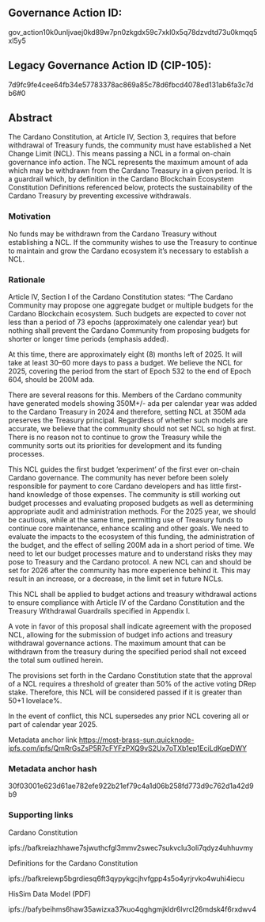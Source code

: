 ## Governance Action ID:
gov_action10k0unljvaej0kd89w7pn0zkgdx59c7xkl0x5q78dzvdtd73u0kmqq5xl5y5


## Legacy Governance Action ID (CIP-105):
7d9fc9fe4cee64fb34e57783378ac869a85c78d6fbcd4078ed131ab6fa3c7db6#0

## Abstract
The Cardano Constitution, at Article IV, Section 3, requires that before withdrawal of Treasury funds, the community must have established a Net Change Limit (NCL). This means passing a NCL in a formal on-chain governance info action. The NCL represents the maximum amount of ada which may be withdrawn from the Cardano Treasury in a given period. It is a guardrail which, by definition in the Cardano Blockchain Ecosystem Constitution Definitions referenced below, protects the sustainability of the Cardano Treasury by preventing excessive withdrawals.

### Motivation
No funds may be withdrawn from the Cardano Treasury without establishing a NCL. If the community wishes to use the Treasury to continue to maintain and grow the Cardano ecosystem it’s necessary to establish a NCL.

### Rationale
Article IV, Section I of the Cardano Constitution states: “The Cardano Community may propose one aggregate budget or multiple budgets for the Cardano Blockchain ecosystem. Such budgets are expected to cover not less than a period of 73 epochs (approximately one calendar year) but nothing shall prevent the Cardano Community from proposing budgets for shorter or longer time periods (emphasis added).

At this time, there are approximately eight (8) months left of 2025. It will take at least 30–60 more days to pass a budget. We believe the NCL for 2025, covering the period from the start of Epoch 532 to the end of Epoch 604, should be 200M ada.

There are several reasons for this. Members of the Cardano community have generated models showing 350M+/- ada per calendar year was added to the Cardano Treasury in 2024 and therefore, setting NCL at 350M ada preserves the Treasury principal. Regardless of whether such models are accurate, we believe that the community should not set NCL so high at first. There is no reason not to continue to grow the Treasury while the community sorts out its priorities for development and its funding processes.

This NCL guides the first budget ‘experiment’ of the first ever on-chain Cardano governance. The community has never before been solely responsible for payment to core Cardano developers and has little first-hand knowledge of those expenses. The community is still working out budget processes and evaluating proposed budgets as well as determining appropriate audit and administration methods. For the 2025 year, we should be cautious, while at the same time, permitting use of Treasury funds to continue core maintenance, enhance scaling and other goals. We need to evaluate the impacts to the ecosystem of this funding, the administration of the budget, and the effect of selling 200M ada in a short period of time. We need to let our budget processes mature and to understand risks they may pose to Treasury and the Cardano protocol. A new NCL can and should be set for 2026 after the community has more experience behind it. This may result in an increase, or a decrease, in the limit set in future NCLs.

This NCL shall be applied to budget actions and treasury withdrawal actions to ensure compliance with Article IV of the Cardano Constitution and the Treasury Withdrawal Guardrails specified in Appendix I.

A vote in favor of this proposal shall indicate agreement with the proposed NCL, allowing for the submission of budget info actions and treasury withdrawal governance actions. The maximum amount that can be withdrawn from the treasury during the specified period shall not exceed the total sum outlined herein.

The provisions set forth in the Cardano Constitution state that the approval of a NCL requires a threshold of greater than 50% of the active voting DRep stake. Therefore, this NCL will be considered passed if it is greater than 50+1 lovelace%.

In the event of conflict, this NCL supersedes any prior NCL covering all or part of calendar year 2025.

Metadata anchor link
https://most-brass-sun.quicknode-ipfs.com/ipfs/QmRrGsZsP5R7cFYFzPXQ9vS2Ux7oTXb1ep1EciLdKqeDWY

### Metadata anchor hash
30f03001e623d61ae782efe922b21ef79c4a1d06b258fd773d9c762d1a42d9b9

### Supporting links

Cardano Constitution

ipfs://bafkreiazhhawe7sjwuthcfgl3mmv2swec7sukvclu3oli7qdyz4uhhuvmy

Definitions for the Cardano Constitution

ipfs://bafkreiewp5bgrdiesq6ft3qypykgcjhvfgpp4s5o4yrjrvko4wuhi4iecu

HisSim Data Model (PDF)

ipfs://bafybeihms6haw35awizxa37kuo4qghgmjkldr6lvrcl26mdsk4f6rxdwv4

